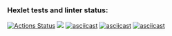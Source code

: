 ### Hexlet tests and linter status:
[![Actions Status](https://github.com/RuslanLeads/frontend-project-44/workflows/hexlet-check/badge.svg)](https://github.com/RuslanLeads/frontend-project-44/actions)
<a href="https://codeclimate.com/github/RuslanLeads/frontend-project-44/maintainability"><img src="https://api.codeclimate.com/v1/badges/1df92acdca5f24dd9017/maintainability" /></a>
[![asciicast](https://asciinema.org/a/XRVbCmoKcMpxDHJYEySHYjT1d.svg)](https://asciinema.org/a/XRVbCmoKcMpxDHJYEySHYjT1d)
[![asciicast](https://asciinema.org/a/LcdHrZHl6LwuiWgR3Rg8XROmv.svg)](https://asciinema.org/a/LcdHrZHl6LwuiWgR3Rg8XROmv)
[![asciicast](https://asciinema.org/a/OBlqIE3gKnqFEw7pFeICtCebV.svg)](https://asciinema.org/a/OBlqIE3gKnqFEw7pFeICtCebV)
